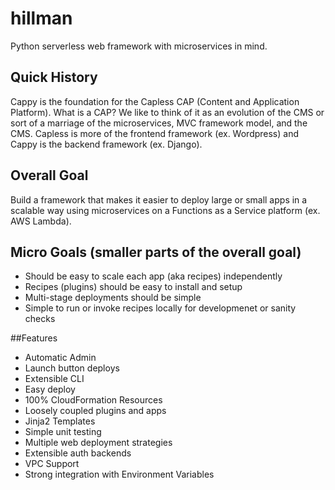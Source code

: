 # hillman

Python serverless web framework with microservices in mind. 

## Quick History
Cappy is the foundation for the Capless CAP (Content and Application Platform). What is a CAP? We like to think of it as an evolution of the CMS or sort of a marriage of the microservices, MVC framework model, and the CMS. Capless is more of the frontend framework (ex. Wordpress) and Cappy is the backend framework (ex. Django).

## Overall Goal
Build a framework that makes it easier to deploy large or small apps in a scalable way using microservices on a Functions as a Service platform (ex. AWS Lambda). 

## Micro Goals (smaller parts of the overall goal)
- Should be easy to scale each app (aka recipes) independently
- Recipes (plugins) should be easy to install and setup
- Multi-stage deployments should be simple
- Simple to run or invoke recipes locally for developmenet or sanity checks

##Features
- Automatic Admin
- Launch button deploys
- Extensible CLI
- Easy deploy
- 100% CloudFormation Resources
- Loosely coupled plugins and apps
- Jinja2 Templates
- Simple unit testing
- Multiple web deployment strategies
- Extensible auth backends
- VPC Support
- Strong integration with Environment Variables

